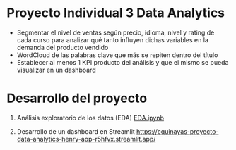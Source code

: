 # Proyecto Individual 3 Data Analytics

* Segmentar el nivel de ventas según precio, idioma, nivel y rating de cada curso para analizar qué tanto influyen dichas variables en la demanda del producto vendido
* WordCloud de las palabras clave que más se repiten dentro del título
* Establecer al menos 1 KPI producto del análisis y que el mismo se pueda visualizar en un dashboard

# Desarrollo del proyecto
1. Análisis exploratorio de los datos (EDA)
[EDA.ipynb](https://github.com/cquinayas/Proyecto-Data-Analytics-Henry/blob/main/EDA.ipynb)

2. Desarrollo de un dashboard en Streamlit
<https://cquinayas-proyecto-data-analytics-henry-app-r5hfvx.streamlit.app/>

